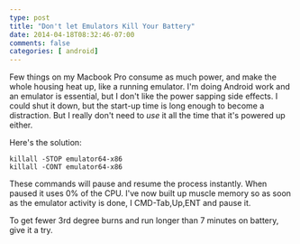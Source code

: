 ```yaml
---
type: post
title: "Don't let Emulators Kill Your Battery"
date: 2014-04-18T08:32:46-07:00
comments: false
categories: [ android]
---
```


Few things on my Macbook Pro consume as much power, and make the whole housing heat up, like a running
emulator. I'm doing Android work and an emulator is essential, but I don't like the power sapping side
effects. I could shut it down, but the start-up time is long enough to become a distraction. But I really
don't need to *use* it all the time that it's powered up either.

Here's the solution:

    killall -STOP emulator64-x86
    killall -CONT emulator64-x86

These commands will pause and resume the process instantly. When paused it uses 0% of the CPU. I've now
built up muscle memory so as soon as the emulator activity is done, I CMD-Tab,Up,ENT and pause it.

To get fewer 3rd degree burns and run longer than 7 minutes on battery, give it a try.
